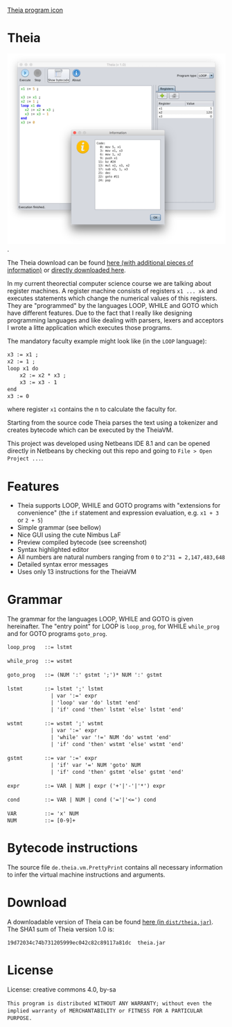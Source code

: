 [Theia program icon](/icon.png?raw=true "Theia program icon")

# Theia

[![Screenshot of the program](/screenshot_small.png?raw=true "Screenshot of the main application with faculty program and compiled bytecode view")](/screenshot.png?raw=true).

The Theia download can be found [here (with additional pieces of information)](#download) or [directly downloaded here](/dist/theia.jar?raw=true).

In my current theorectial computer science course we are talking about register machines. A register machine consists of registers `x1 ... xk` and executes statements which change the numerical values of this registers. They are "programmed" by the languages LOOP, WHILE and GOTO which have different features. Due to the fact that I really like designing programming languages and like dealing with parsers, lexers and acceptors I wrote a litte application which executes those programs. 

The mandatory faculty example might look like (in the `LOOP` language):

	x3 := x1 ;
	x2 := 1 ;
	loop x1 do
		x2 := x2 * x3 ;
		x3 := x3 - 1
	end
	x3 := 0

where register `x1` contains the n to calculate the faculty for.

Starting from the source code Theia parses the text using a tokenizer and creates bytecode which can be executed by the TheiaVM.

This project was developed using Netbeans IDE 8.1 and can be opened directly in Netbeans by checking out this repo and going to `File > Open Project ...`.

# Features

 - Theia supports LOOP, WHILE and GOTO programs with "extensions for convenience" (the `if` statement and expression evaluation, e.g. `x1 + 3` or `2 + 5`)
 - Simple grammar (see bellow)
 - Nice GUI using the cute Nimbus LaF
 - Preview compiled bytecode (see screenshot)
 - Syntax highlighted editor
 - All numbers are natural numbers ranging from `0` to `2^31 = 2,147,483,648`
 - Detailed syntax error messages
 - Uses only 13 instructions for the TheiaVM

# Grammar

The grammar for the languages LOOP, WHILE and GOTO is given hereinafter. The "entry point" for LOOP is `loop_prog`, for WHILE `while_prog` and for GOTO programs `goto_prog`.

	loop_prog   ::= lstmt

	while_prog  ::= wstmt

	goto_prog   ::= (NUM ':' gstmt ';')* NUM ':' gstmt

	lstmt       ::= lstmt ';' lstmt 
	              | var ':=' expr 
	              | 'loop' var 'do' lstmt 'end' 
	              | 'if' cond 'then' lstmt 'else' lstmt 'end'

	wstmt       ::= wstmt ';' wstmt 
	              | var ':=' expr 
	              | 'while' var '!=' NUM 'do' wstmt 'end' 
	              | 'if' cond 'then' wstmt 'else' wstmt 'end'

	gstmt       ::= var ':=' expr 
	              | 'if' var '=' NUM 'goto' NUM
	              | 'if' cond 'then' gstmt 'else' gstmt 'end'

	expr        ::= VAR | NUM | expr ('+'|'-'|'*') expr

	cond        ::= VAR | NUM | cond ('='|'<=') cond

	VAR         ::= 'x' NUM
	NUM         ::= [0-9]+

# Bytecode instructions

The source file `de.theia.vm.PrettyPrint` contains all necessary information to infer the virtual machine instructions and arguments. 

# Download

A downloadable version of Theia can be found [here (in `dist/theia.jar`)](/dist/theia.jar?raw=true). The SHA1 sum of Theia version 1.0 is:

	19d72034c74b731205999ec042c82c89117a81dc  theia.jar

# License

License: creative commons 4.0, by-sa

`This program is distributed WITHOUT ANY WARRANTY; without even the implied warranty of MERCHANTABILITY or FITNESS FOR A PARTICULAR PURPOSE.`
